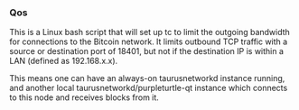 ### Qos ###

This is a Linux bash script that will set up tc to limit the outgoing bandwidth for connections to the Bitcoin network. It limits outbound TCP traffic with a source or destination port of 18401, but not if the destination IP is within a LAN (defined as 192.168.x.x).

This means one can have an always-on taurusnetworkd instance running, and another local taurusnetworkd/purpleturtle-qt instance which connects to this node and receives blocks from it.

